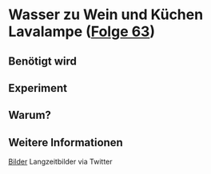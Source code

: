 # Wasser zu Wein und Küchen Lavalampe ([Folge 63](http://minkorrekt.de/minkorrekt-folge-63-physics-attitude/))

## Benötigt wird


## Experiment


## Warum?

## Weitere Informationen

[Bilder](https://picasaweb.google.com/107341743493109591753/Folge63)
Langzeitbilder via Twitter